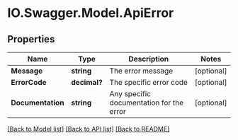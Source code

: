 # IO.Swagger.Model.ApiError
## Properties

Name | Type | Description | Notes
------------ | ------------- | ------------- | -------------
**Message** | **string** | The error message | [optional] 
**ErrorCode** | **decimal?** | The specific error code | [optional] 
**Documentation** | **string** | Any specific documentation for the error | [optional] 

[[Back to Model list]](../README.md#documentation-for-models) [[Back to API list]](../README.md#documentation-for-api-endpoints) [[Back to README]](../README.md)


